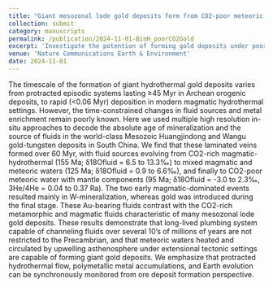 ```yaml
---
title: "Giant mesozonal lode gold deposits form from CO2-poor meteoric water in long-lived fault systems"
collection: submit
category: manuscripts
permalink: /publication/2024-11-01-BinH_poorCO2Gold
excerpt: 'Investigate the potention of forming gold deposits under poor-CO2 environment.'
venue: 'Nature Communications Earth & Environment'
date: 2024-11-01
---
```


The timescale of the formation of giant hydrothermal gold deposits varies from protracted episodic systems lasting ≥45 Myr in Archean orogenic deposits, to rapid (<0.06 Myr) deposition in modern magmatic hydrothermal settings. However, the time-constrained changes in fluid sources and metal enrichment remain poorly known. Here we used multiple high resolution in-situ approaches to decode the absolute age of mineralization and the source of fluids in the world-class Mesozoic Huangjindong and Wangu gold-tungsten deposits in South China. We find that these laminated veins formed over 60 Myr, with fluid sources evolving from CO2-rich magmatic-hydrothermal (155 Ma; δ18Ofluid = 6.5 to 13.3‰) to mixed magmatic and meteoric waters (125 Ma; δ18Ofluid = 0.9 to 6.6‰), and finally to CO2-poor meteoric water with mantle components (95 Ma; δ18Ofluid = -3.0 to 2.3‰, 3He/4He = 0.04 to 0.37 Ra). The two early magmatic-dominated events resulted mainly in W-mineralization, whereas gold was introduced during the final stage. These Au-bearing fluids contrast with the CO2-rich metamorphic and magmatic fluids characteristic of many mesozonal lode gold deposits. These results demonstrate that long-lived plumbing system capable of channeling fluids over several 10’s of millions of years are not restricted to the Precambrian, and that meteoric waters heated and circulated by upwelling asthenosphere under extensional tectonic settings are capable of forming giant gold deposits. We emphasize that protracted hydrothermal flow, polymetallic metal accumulations, and Earth evolution can be synchronously monitored from ore deposit formation perspective.
